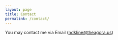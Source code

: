 ```yaml
---
layout: page
title: Contact
permalink: /contact/
---
```


You may contact me via Email ([ndkline@theagora.us](mailto:ndkline@theagora.us))
